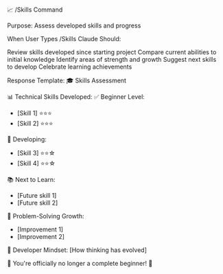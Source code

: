 📈 /Skills Command

Purpose: Assess developed skills and progress

When User Types /Skills
Claude Should:

Review skills developed since starting project
Compare current abilities to initial knowledge
Identify areas of strength and growth
Suggest next skills to develop
Celebrate learning achievements

Response Template:
🎓 Skills Assessment

📊 Technical Skills Developed:
✅ Beginner Level:
- [Skill 1] ⭐⭐⭐
- [Skill 2] ⭐⭐⭐

🔄 Developing:
- [Skill 3] ⭐⭐☆
- [Skill 4] ⭐⭐☆

📚 Next to Learn:
- [Future skill 1]
- [Future skill 2]

🧠 Problem-Solving Growth:
- [Improvement 1]
- [Improvement 2]

🎯 Developer Mindset:
[How thinking has evolved]

💪 You're officially no longer a complete beginner! 🎉